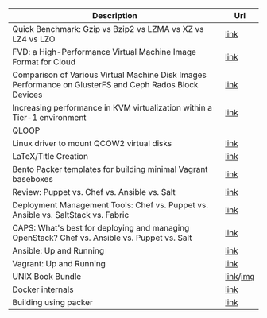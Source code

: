 |Description|Url|
|-----------|---|
|Quick Benchmark: Gzip vs Bzip2 vs LZMA vs XZ vs LZ4 vs LZO|[link](http://catchchallenger.first-world.info/wiki/Quick_Benchmark:_Gzip_vs_Bzip2_vs_LZMA_vs_XZ_vs_LZ4_vs_LZO)|
| FVD: a High-Performance Virtual Machine Image Format for Cloud| [link](https://www.usenix.org/legacy/event/atc11/tech/final_files/Tang.pdf) |
|Comparison of Various Virtual Machine Disk Images Performance on GlusterFS and Ceph Rados Block Devices|[link](http://www.academia.edu/8648431/Comparison_of_Various_Virtual_Machine_Disk_Images_Performance_on_GlusterFS_and_Ceph_Rados_Block_Devices)|
|Increasing performance in KVM virtualization within a Tier-1 environment|[link](http://iopscience.iop.org/article/10.1088/1742-6596/396/3/032024/pdf)|
|QLOOP
Linux driver to mount QCOW2 virtual disks|[link](https://upcommons.upc.edu/bitstream/handle/2099.1/9619/65757.pdf?sequence=1&isAllowed=y)|
|LaTeX/Title Creation|[link](https://en.wikibooks.org/wiki/LaTeX/Title_Creation)|
|Bento Packer templates for building minimal Vagrant baseboxes|[link](http://chef.github.io/bento/)|
|Review: Puppet vs. Chef vs. Ansible vs. Salt|[link](http://www.infoworld.com/article/2609482/data-center/data-center-review-puppet-vs-chef-vs-ansible-vs-salt.html)|
|Deployment Management Tools: Chef vs. Puppet vs. Ansible vs. SaltStack vs. Fabric|[link](http://blog.takipi.com/deployment-management-tools-chef-vs-puppet-vs-ansible-vs-saltstack-vs-fabric/)|
|CAPS: What's best for deploying and managing OpenStack? Chef vs. Ansible vs. Puppet vs. Salt|[link](http://www.slideshare.net/DanielKrook/caps-whats-best-for-deploying-and-managing-openstack-chef-vs-ansible-vs-puppet-vs-salt)|
|Ansible: Up and Running|[link](http://shop.oreilly.com/product/0636920035626.do)|
|Vagrant: Up and Running|[link](http://shop.oreilly.com/product/0636920026358.do)|
|UNIX Book Bundle|[link](https://www.humblebundle.com/books/unix-book-bundle)/[img](http://imgur.com/aQMlbH8)|
|Docker internals|[link](http://docker-saigon.github.io/post/Docker-Internals/)|
|Building using packer|[link](http://wepoca.net/building-images-for-vagrant-with-packer/)|
